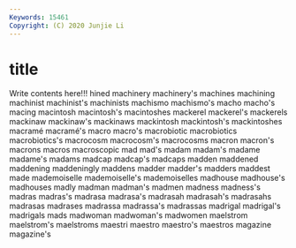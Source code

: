 ```yaml
---
Keywords: 15461
Copyright: (C) 2020 Junjie Li
---
```


# title

Write contents here!!!
hined
machinery 
machinery's 
machines 
machining 
machinist 
machinist's 
machinists 
machismo 
machismo's 
macho
macho's 
macing 
macintosh 
macintosh's 
macintoshes 
mackerel 
mackerel's 
mackerels 
mackinaw 
mackinaw's
mackinaws 
mackintosh 
mackintosh's 
mackintoshes 
macramé 
macramé's 
macro 
macro's 
macrobiotic 
macrobiotics
macrobiotics's 
macrocosm 
macrocosm's 
macrocosms 
macron 
macron's 
macrons 
macros 
macroscopic 
mad
mad's 
madam 
madam's 
madame 
madame's 
madams 
madcap 
madcap's 
madcaps 
madden
maddened 
maddening 
maddeningly 
maddens 
madder 
madder's 
madders 
maddest 
made 
mademoiselle
mademoiselle's 
mademoiselles 
madhouse 
madhouse's 
madhouses 
madly 
madman 
madman's 
madmen 
madness
madness's 
madras 
madras's 
madrasa 
madrasa's 
madrasah 
madrasah's 
madrasahs 
madrasas 
madrases
madrassa 
madrassa's 
madrassas 
madrigal 
madrigal's 
madrigals 
mads 
madwoman 
madwoman's 
madwomen
maelstrom 
maelstrom's 
maelstroms 
maestri 
maestro 
maestro's 
maestros 
magazine 
magazine's 
